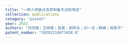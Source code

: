 ```yaml
---
title: "一种人参碳点及其制备方法和用途"
collection: publications
category: "patent"
year: 2023
authors: "刘剑楠；王梓霖；吴昊；郭陟永；刘一戈；韩婧；张陈平"
patent_number: "CN202210673458.8"
---
```

